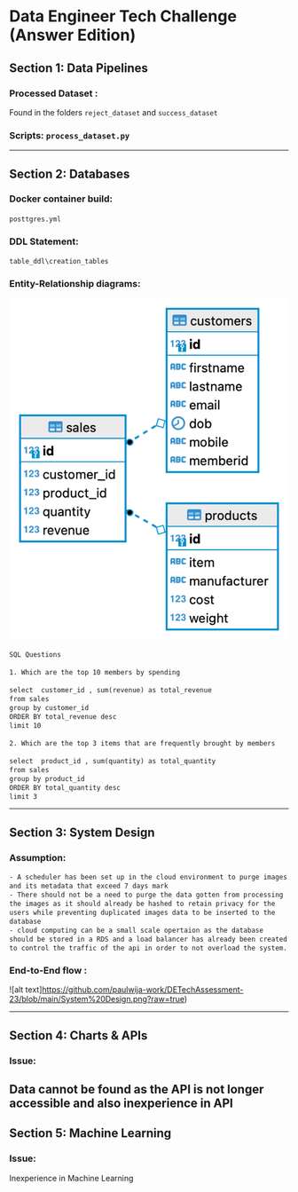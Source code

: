 # Data Engineer Tech Challenge (Answer Edition)

## Section 1: Data Pipelines

### Processed Dataset : 
Found in the folders `reject_dataset` and `success_dataset`
### Scripts: `process_dataset.py`

---

## Section 2: Databases

### Docker container build:
 `posttgres.yml`
### DDL Statement: 
`table_ddl\creation_tables`
### Entity-Relationship diagrams: 
![alt text](https://github.com/paulwija-work/DETechAssessment-23/blob/main/postgres_tables.png?raw=true)

```
SQL Questions

1. Which are the top 10 members by spending

select  customer_id , sum(revenue) as total_revenue
from sales
group by customer_id
ORDER BY total_revenue desc
limit 10

2. Which are the top 3 items that are frequently brought by members

select  product_id , sum(quantity) as total_quantity
from sales
group by product_id
ORDER BY total_quantity desc
limit 3

```

---

## Section 3: System Design
### Assumption:

```
- A scheduler has been set up in the cloud environment to purge images and its metadata that exceed 7 days mark
- There should not be a need to purge the data gotten from processing the images as it should already be hashed to retain privacy for the users while preventing duplicated images data to be inserted to the database
- cloud computing can be a small scale opertaion as the database should be stored in a RDS and a load balancer has already been created to control the traffic of the api in order to not overload the system.
```

### End-to-End flow : 
![alt text]https://github.com/paulwija-work/DETechAssessment-23/blob/main/System%20Design.png?raw=true)


---
## Section 4: Charts & APIs

### Issue:
Data cannot be found as the API is not longer accessible and also inexperience in API
---


## Section 5: Machine Learning

### Issue:
Inexperience in Machine Learning